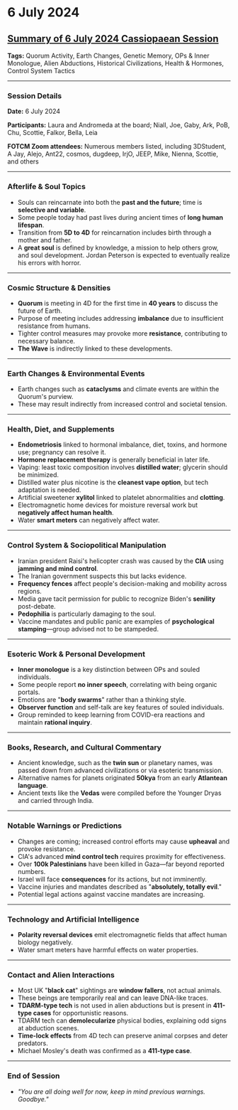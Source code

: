 # 6 July 2024

## [Summary of 6 July 2024 Cassiopaean Session](https://cassiopaea.org/forum/threads/session-6-july-2024.54848/)

**Tags:** Quorum Activity, Earth Changes, Genetic Memory, OPs & Inner Monologue, Alien Abductions, Historical Civilizations, Health & Hormones, Control System Tactics

---

### Session Details

**Date:** 6 July 2024

**Participants:** Laura and Andromeda at the board; Niall, Joe, Gaby, Ark, PoB, Chu, Scottie, Falkor, Bella, Leia

**FOTCM Zoom attendees:** Numerous members listed, including 3DStudent, A Jay, Alejo, Ant22, cosmos, dugdeep, IrjO, JEEP, Mike, Nienna, Scottie, and others

---

### Afterlife & Soul Topics

- Souls can reincarnate into both the **past and the future**; time is **selective and variable**.
- Some people today had past lives during ancient times of **long human lifespan**.
- Transition from **5D to 4D** for reincarnation includes birth through a mother and father.
- A **great soul** is defined by knowledge, a mission to help others grow, and soul development. Jordan Peterson is expected to eventually realize his errors with horror.

---

### Cosmic Structure & Densities

- **Quorum** is meeting in 4D for the first time in **40 years** to discuss the future of Earth.
- Purpose of meeting includes addressing **imbalance** due to insufficient resistance from humans.
- Tighter control measures may provoke more **resistance**, contributing to necessary balance.
- **The Wave** is indirectly linked to these developments.

---

### Earth Changes & Environmental Events

- Earth changes such as **cataclysms** and climate events are within the Quorum's purview.
- These may result indirectly from increased control and societal tension.

---

### Health, Diet, and Supplements

- **Endometriosis** linked to hormonal imbalance, diet, toxins, and hormone use; pregnancy can resolve it.
- **Hormone replacement therapy** is generally beneficial in later life.
- Vaping: least toxic composition involves **distilled water**; glycerin should be minimized.
- Distilled water plus nicotine is the **cleanest vape option**, but tech adaptation is needed.
- Artificial sweetener **xylitol** linked to platelet abnormalities and **clotting**.
- Electromagnetic home devices for moisture reversal work but **negatively affect human health**.
- Water **smart meters** can negatively affect water.

---

### Control System & Sociopolitical Manipulation

- Iranian president Raisi's helicopter crash was caused by the **CIA** using **jamming and mind control**.
- The Iranian government suspects this but lacks evidence.
- **Frequency fences** affect people's decision-making and mobility across regions.
- Media gave tacit permission for public to recognize Biden's **senility** post-debate.
- **Pedophilia** is particularly damaging to the soul.
- Vaccine mandates and public panic are examples of **psychological stamping**—group advised not to be stampeded.

---

### Esoteric Work & Personal Development

- **Inner monologue** is a key distinction between OPs and souled individuals.
- Some people report **no inner speech**, correlating with being organic portals.
- Emotions are "**body swarms**" rather than a thinking style.
- **Observer function** and self-talk are key features of souled individuals.
- Group reminded to keep learning from COVID-era reactions and maintain **rational inquiry**.

---

### Books, Research, and Cultural Commentary

- Ancient knowledge, such as the **twin sun** or planetary names, was passed down from advanced civilizations or via esoteric transmission.
- Alternative names for planets originated **50kya** from an early **Atlantean language**.
- Ancient texts like the **Vedas** were compiled before the Younger Dryas and carried through India.

---

### Notable Warnings or Predictions

- Changes are coming; increased control efforts may cause **upheaval** and provoke resistance.
- CIA's advanced **mind control tech** requires proximity for effectiveness.
- Over **100k Palestinians** have been killed in Gaza—far beyond reported numbers.
- Israel will face **consequences** for its actions, but not imminently.
- Vaccine injuries and mandates described as "**absolutely, totally evil**."
- Potential legal actions against vaccine mandates are increasing.

---

### Technology and Artificial Intelligence

- **Polarity reversal devices** emit electromagnetic fields that affect human biology negatively.
- Water smart meters have harmful effects on water properties.

---

### Contact and Alien Interactions

- Most UK "**black cat**" sightings are **window fallers**, not actual animals.
- These beings are temporarily real and can leave DNA-like traces.
- **TDARM-type tech** is not used in alien abductions but is present in **411-type cases** for opportunistic reasons.
- TDARM tech can **demolecularize** physical bodies, explaining odd signs at abduction scenes.
- **Time-lock effects** from 4D tech can preserve animal corpses and deter predators.
- Michael Mosley's death was confirmed as a **411-type case**.

---

### End of Session

- *"You are all doing well for now, keep in mind previous warnings. Goodbye."*